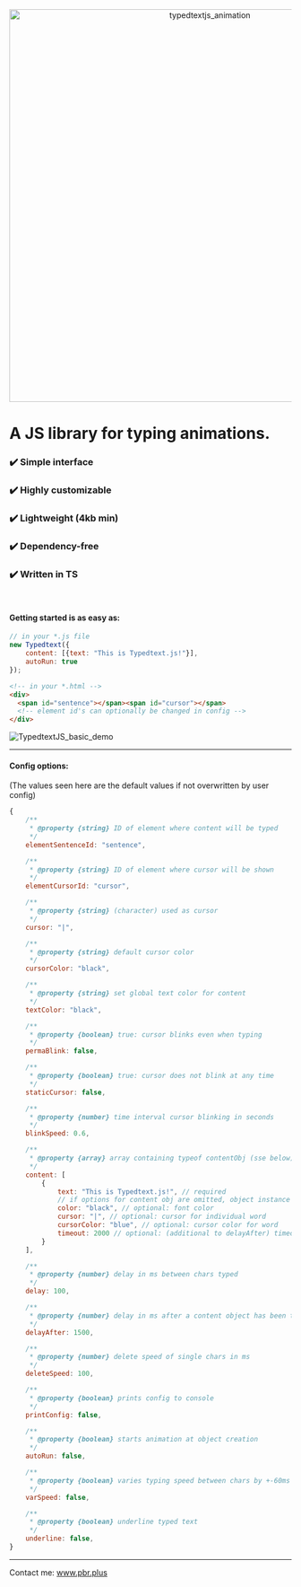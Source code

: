 <div align="center">
    <img src="https://user-images.githubusercontent.com/86114549/208748667-f39546eb-fcac-4121-a9b9-6de99688f498.gif" alt="typedtextjs_animation" width="700px">  
</div>

# A JS library for typing animations.

### :heavy_check_mark: Simple interface

### :heavy_check_mark: Highly customizable

### :heavy_check_mark: Lightweight (4kb min)

### :heavy_check_mark: Dependency-free

###  :heavy_check_mark: Written in TS
<br>

#### Getting started is as easy as:
```javascript
// in your *.js file
new Typedtext({
    content: [{text: "This is Typedtext.js!"}],
    autoRun: true
});
```

```html
<!-- in your *.html -->
<div>
  <span id="sentence"></span><span id="cursor"></span>
  <!-- element id's can optionally be changed in config -->
</div>
```

![TypedtextJS_basic_demo](https://user-images.githubusercontent.com/86114549/208748750-23fa6227-e90a-4fdb-b9f3-feb298fc4e92.gif)

<hr>

#### Config options:
(The values seen here are the default values if not overwritten by user config)

```javascript
{
    /**
     * @property {string} ID of element where content will be typed
     */
    elementSentenceId: "sentence",

    /**
     * @property {string} ID of element where cursor will be shown
     */
    elementCursorId: "cursor",

    /**
     * @property {string} (character) used as cursor
     */
    cursor: "|",

    /**
     * @property {string} default cursor color
     */
    cursorColor: "black",

    /**
     * @property {string} set global text color for content
     */
    textColor: "black",

    /**
     * @property {boolean} true: cursor blinks even when typing
     */
    permaBlink: false,

    /**
     * @property {boolean} true: cursor does not blink at any time
     */
    staticCursor: false,

    /**
     * @property {number} time interval cursor blinking in seconds
     */
    blinkSpeed: 0.6,

    /**
     * @property {array} array containing typeof contentObj (sse below) with content to be typed and the respective options
     */
    content: [
        {
            text: "This is Typedtext.js!", // required
            // if options for content obj are omitted, object instance configs (default or user config if set) are used
            color: "black", // optional: font color
            cursor: "|", // optional: cursor for individual word
            cursorColor: "blue", // optional: cursor color for word
            timeout: 2000 // optional: (additional to delayAfter) timeout after word has been typed
        }
    ],

    /**
     * @property {number} delay in ms between chars typed
     */
    delay: 100,

    /**
     * @property {number} delay in ms after a content object has been typed / deleted and before it is deleted / the next is typed
     */
    delayAfter: 1500,

    /**
     * @property {number} delete speed of single chars in ms
     */
    deleteSpeed: 100,

    /**
     * @property {boolean} prints config to console
     */
    printConfig: false,

    /**
     * @property {boolean} starts animation at object creation
     */
    autoRun: false,

    /**
     * @property {boolean} varies typing speed between chars by +-60ms so typing looks more natural instead of linear speed
     */
    varSpeed: false,

    /**
     * @property {boolean} underline typed text
     */
    underline: false,
}
```

<hr>

Contact me: <a href="https://pbr.plus">www.pbr.plus</a>
